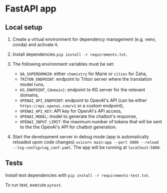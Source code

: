 # FastAPI app

## Local setup 

1. Create a virtual environment for dependency management (e.g. venv, conda) and activate it.

1. Install dependencies `pip install -r requirements.txt`.

1. The following environment variables must be set:
   - `QA_SUPERDOMAIN`: either `chemistry` for Marie or `cities` for Zaha,
   - `TRITON_ENDPOINT`: endpoint to Triton server where the translation model runs,
   - `KG_ENDPOINT_{domain}`: endpoint to KG server for the relevant domains,
   - `OPENAI_API_ENDPOINT`: endpoint to OpenAI's API (can be either `https://api.openai.com/v1` or a custom endpoint),
   - `OPENAI_API_KEY`: API key for OpenAI's API access,
   - `OPENAI_MODEL`: model to generate the chatbot's response,
   - `OPENAI_INPUT_LIMIT`: the maximum number of tokens that will be sent to the the OpenAI's API for chatbot generation.

1. Start the development server in debug mode (app is automatically reloaded upon code changes) `uvicorn main:app --port 5000 --reload --log-config=log_conf.yaml`. The app will be running at `localhost:5000`.

## Tests

Install test dependencies with `pip install -r requirements-test.txt`.

To run test, execute `pytest`.